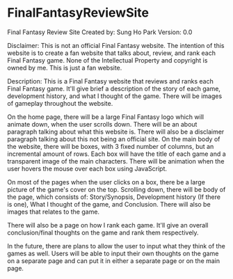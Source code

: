# FinalFantasyReviewSite

Final Fantasy Review Site
Created by: Sung Ho Park
Version: 0.0

Disclaimer: 
  This is not an official Final Fantasy website. The intention of this website is to create a fan website that talks about, review, and rank each Final Fantasy game. None of the Intellectual Property and copyright is owned by me. This is just a fan website.

Description: 
  This is a Final Fantasy website that reviews and ranks each Final Fantasy game. It'll give brief a description of the story of each game, development history, and what I thought of the game. There will be images of gameplay throughout the website. 
  
  On the home page, there will be a large Final Fantasy logo which will animate down, when the user scrolls down. There will be an about paragraph talking about what this website is. There will also be a disclaimer paragraph talking about this not being an official site. On the main body of the website, there will be boxes, with 3 fixed number of columns, but an incremental amount of rows. Each box will have the title of each game and a transparent image of the main characters. There will be animation when the user hovers the mouse over each box using JavaScript. 
  
  On most of the pages when the user clicks on a box, there be a large picture of the game's cover on the top. Scrolling down, there will be body of the page, which consists of: Story/Synopsis, Development history (If there is one), What I thought of the game, and Conclusion. There will also be images that relates to the game. 
  
  There will also be a page on how I rank each game. It'll give an overall conclusion/final thoughts on the game and rank them respectively. 
  
  In the future, there are plans to allow the user to input what they think of the games as well. Users will be able to input their own thoughts on the game on a separate page and can put it in either a separate page or on the main page.
